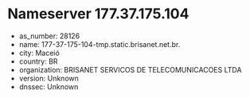 # Nameserver 177.37.175.104

* as_number: 28126
* name: 177-37-175-104-tmp.static.brisanet.net.br.
* city: Maceió
* country: BR
* organization: BRISANET SERVICOS DE TELECOMUNICACOES LTDA
* version: Unknown
* dnssec: Unknown

